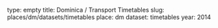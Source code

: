 type: empty
title: Dominica / Transport Timetables
slug: places/dm/datasets/timetables
place: dm
dataset: timetables
year: 2014
